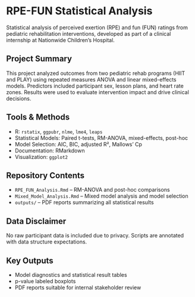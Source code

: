 # RPE-FUN Statistical Analysis

Statistical analysis of perceived exertion (RPE) and fun (FUN) ratings from pediatric rehabilitation interventions, developed as part of a clinical internship at Nationwide Children’s Hospital.

## Project Summary
This project analyzed outcomes from two pediatric rehab programs (HIIT and PLAY) using repeated measures ANOVA and linear mixed-effects models. Predictors included participant sex, lesson plans, and heart rate zones. Results were used to evaluate intervention impact and drive clinical decisions.

## Tools & Methods
- R: `rstatix`, `ggpubr`, `nlme`, `lme4`, `leaps`
- Statistical Models: Paired t-tests, RM-ANOVA, mixed-effects, post-hoc
- Model Selection: AIC, BIC, adjusted R², Mallows’ Cp
- Documentation: RMarkdown
- Visualization: `ggplot2`

## Repository Contents
- `RPE_FUN_Analysis.Rmd` – RM-ANOVA and post-hoc comparisons
- `Mixed_Model_Analysis.Rmd` – Mixed model analysis and model selection
- `outputs/` – PDF reports summarizing all statistical results

## Data Disclaimer
No raw participant data is included due to privacy. Scripts are annotated with data structure expectations.

## Key Outputs
- Model diagnostics and statistical result tables
- p-value labeled boxplots
- PDF reports suitable for internal stakeholder review
